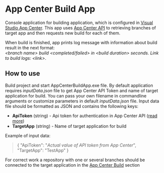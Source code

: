 # App Center Build App
Console application for building application, which is configured in [Visual Studio App Center](https://appcenter.ms/). This app uses [App Center API](https://openapi.appcenter.ms/) to retrieving branches of target app and then requests new build for each of them. 

When build is finished, app prints log message with information about build result in the next format: <br>*\<branch name\> build \<completed/failed\> in \<build duration\> seconds. Link to build logs: \<link\>*.

## How to use
Build project and start AppCenterBuildApp.exe file. By default application requires *inputData.json* file to get App Center API Token and name of target application for build. You can pass your own filename in commandline arguments or customize parameters in default *inputData.json* file.
Input data file should be formatted as JSON and contains the following keys: 
- **ApiToken** (string) - Api token for authentication in App Center API ([read more](https://docs.microsoft.com/en-us/appcenter/api-docs/))
- **TargetApp** (string) - Name of target application for build

Example of input data:
>{
>  "ApiToken": "*Actual value of API token from App Center*",
>  "TargetApp": "TestApp"
>}

For correct work a repository with one or several branches should be connected to the target application in the [App Center Build](https://docs.microsoft.com/en-us/appcenter/build/) section

